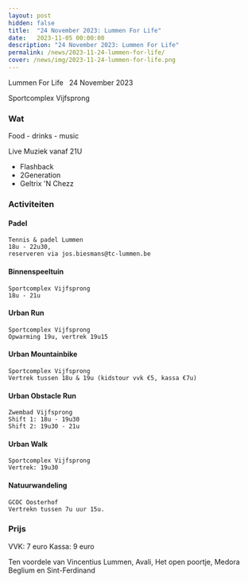 ```yaml
---
layout: post
hidden: false
title:  "24 November 2023: Lummen For Life"
date:   2023-11-05 00:00:00
description: "24 November 2023: Lummen For Life"
permalink: /news/2023-11-24-lummen-for-life/
cover: /news/img/2023-11-24-lummen-for-life.png
---
```


Lummen For Life
 
24 November 2023

Sportcomplex Vijfsprong

### Wat

Food - drinks - music

Live Muziek vanaf 21U
- Flashback
- 2Generation 
- Geltrix 'N Chezz

### Activiteiten

#### Padel

    Tennis & padel Lummen
    18u - 22u30, 
    reserveren via jos.biesmans@tc-lummen.be

#### Binnenspeeltuin

    Sportcomplex Vijfsprong
    18u - 21u

#### Urban Run

    Sportcomplex Vijfsprong
    Opwarming 19u, vertrek 19u15

#### Urban Mountainbike

    Sportcomplex Vijfsprong
    Vertrek tussen 18u & 19u (kidstour vvk €5, kassa €7u)

#### Urban Obstacle Run

    Zwembad Vijfsprong
    Shift 1: 18u - 19u30
    Shift 2: 19u30 - 21u

#### Urban Walk

    Sportcomplex Vijfsprong
    Vertrek: 19u30

#### Natuurwandeling

    GCOC Oosterhof
    Vertrekn tussen 7u uur 15u.

### Prijs

VVK: 7 euro
Kassa: 9 euro

Ten voordele van Vincentius Lummen, Avali, Het open poortje, Medora Beglium en Sint-Ferdinand